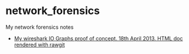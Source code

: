 # network_forensics
My network forensics notes

- [My wireshark IO Graphs proof of concept. 18th April 2013. HTML doc rendered with rawgit](https://rawgit.com/inafev/network_forensics/master/Wireshark%20IO%20Graphs.html)
